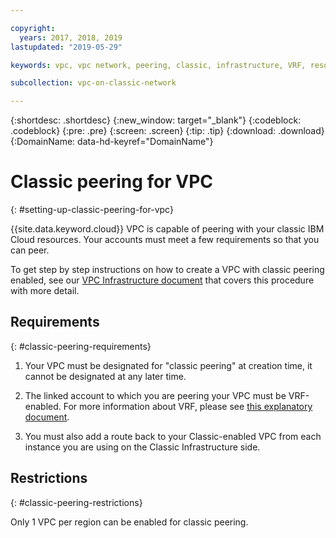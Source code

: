 ```yaml
---

copyright:
  years: 2017, 2018, 2019
lastupdated: "2019-05-29"

keywords: vpc, vpc network, peering, classic, infrastructure, VRF, resources

subcollection: vpc-on-classic-network

---
```


{:shortdesc: .shortdesc}
{:new_window: target="_blank"}
{:codeblock: .codeblock}
{:pre: .pre}
{:screen: .screen}
{:tip: .tip}
{:download: .download}
{:DomainName: data-hd-keyref="DomainName"}

# Classic peering for VPC
{: #setting-up-classic-peering-for-vpc}

{{site.data.keyword.cloud}} VPC is capable of peering with your classic IBM Cloud resources. Your accounts must meet a few requirements so that you can peer.

To get step by step instructions on how to create a VPC with classic peering enabled, see our [VPC Infrastructure document](/docs/vpc-on-classic?topic=vpc-on-classic-setting-up-access-to-your-classic-infrastructure-from-vpc#setting-up-access-to-your-classic-infrastructure-from-vpc) that covers this procedure with more detail.

## Requirements
{: #classic-peering-requirements}

1. Your VPC must be designated for "classic peering" at creation time, it cannot be designated at any later time.

2. The linked account to which you are peering your VPC must be VRF-enabled. For more information about VRF, please see [this explanatory document](/docs/infrastructure/direct-link?topic=direct-link-overview-of-virtual-routing-and-forwarding-vrf-on-ibm-cloud#overview-of-virtual-routing-and-forwarding-vrf-on-ibm-cloud).

3. You must also add a route back to your Classic-enabled VPC from each instance you are using on the Classic Infrastructure side.

## Restrictions
{: #classic-peering-restrictions}

Only 1 VPC per region can be enabled for classic peering.
